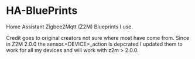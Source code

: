 # HA-BluePrints
Home Assistant Zigbee2Mqtt (Z2M) Blueprints I use.

Credit goes to original creators not sure where most have come from.
Since in Z2M 2.0.0 the sensor.\<DEVICE\>_action is depcrated
I updated them to work for all my devices and will work with z2m > 2.0.0.
